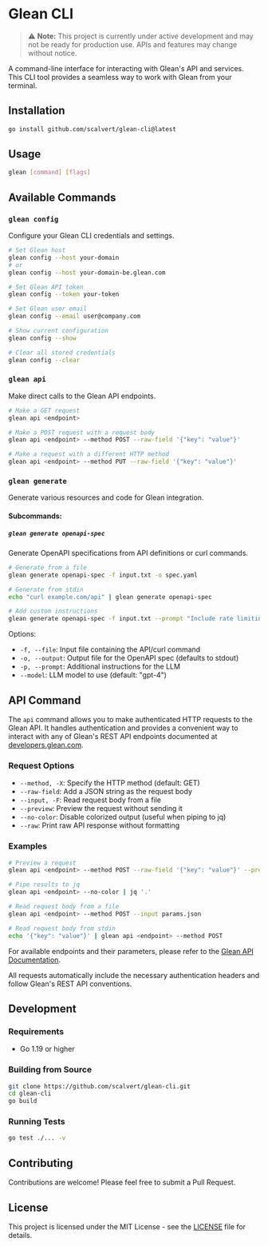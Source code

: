 # Glean CLI

> ⚠️ **Note:** This project is currently under active development and may not be ready for production use. APIs and features may change without notice.

A command-line interface for interacting with Glean's API and services. This CLI tool provides a seamless way to work with Glean from your terminal.

## Installation

```bash
go install github.com/scalvert/glean-cli@latest
```

## Usage

```bash
glean [command] [flags]
```

## Available Commands

### `glean config`

Configure your Glean CLI credentials and settings.

```bash
# Set Glean host
glean config --host your-domain
# or
glean config --host your-domain-be.glean.com

# Set Glean API token
glean config --token your-token

# Set Glean user email
glean config --email user@company.com

# Show current configuration
glean config --show

# Clear all stored credentials
glean config --clear
```

### `glean api`

Make direct calls to the Glean API endpoints.

```bash
# Make a GET request
glean api <endpoint>

# Make a POST request with a request body
glean api <endpoint> --method POST --raw-field '{"key": "value"}'

# Make a request with a different HTTP method
glean api <endpoint> --method PUT --raw-field '{"key": "value"}'
```

### `glean generate`

Generate various resources and code for Glean integration.

#### Subcommands:

##### `glean generate openapi-spec`

Generate OpenAPI specifications from API definitions or curl commands.

```bash
# Generate from a file
glean generate openapi-spec -f input.txt -o spec.yaml

# Generate from stdin
echo "curl example.com/api" | glean generate openapi-spec

# Add custom instructions
glean generate openapi-spec -f input.txt --prompt "Include rate limiting details"
```

Options:
- `-f, --file`: Input file containing the API/curl command
- `-o, --output`: Output file for the OpenAPI spec (defaults to stdout)
- `-p, --prompt`: Additional instructions for the LLM
- `--model`: LLM model to use (default: "gpt-4")

## API Command

The `api` command allows you to make authenticated HTTP requests to the Glean API. It handles authentication and provides a convenient way to interact with any of Glean's REST API endpoints documented at [developers.glean.com](https://developers.glean.com).

### Request Options

- `--method, -X`: Specify the HTTP method (default: GET)
- `--raw-field`: Add a JSON string as the request body
- `--input, -F`: Read request body from a file
- `--preview`: Preview the request without sending it
- `--no-color`: Disable colorized output (useful when piping to jq)
- `--raw`: Print raw API response without formatting

### Examples

```bash
# Preview a request
glean api <endpoint> --method POST --raw-field '{"key": "value"}' --preview

# Pipe results to jq
glean api <endpoint> --no-color | jq '.'

# Read request body from a file
glean api <endpoint> --method POST --input params.json

# Read request body from stdin
echo '{"key": "value"}' | glean api <endpoint> --method POST
```

For available endpoints and their parameters, please refer to the [Glean API Documentation](https://developers.glean.com).

All requests automatically include the necessary authentication headers and follow Glean's REST API conventions.

## Development

### Requirements

- Go 1.19 or higher

### Building from Source

```bash
git clone https://github.com/scalvert/glean-cli.git
cd glean-cli
go build
```

### Running Tests

```bash
go test ./... -v
```

## Contributing

Contributions are welcome! Please feel free to submit a Pull Request.

## License

This project is licensed under the MIT License - see the [LICENSE](LICENSE) file for details.
```

